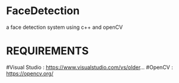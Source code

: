 # FaceDetection

a face detection system using c++ and openCV

# REQUIREMENTS
#Visual Studio : https://www.visualstudio.com/vs/older...
#OpenCV : https://opencv.org/
